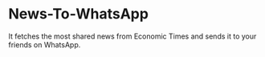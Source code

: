 # News-To-WhatsApp
It fetches the most shared news from Economic Times and sends it to your friends on WhatsApp.
